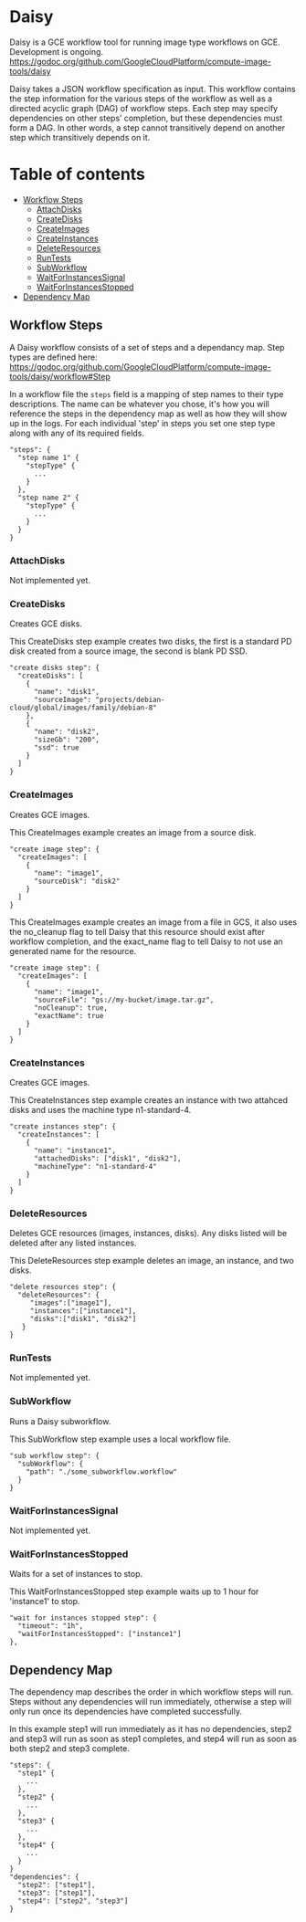 # Daisy

Daisy is a GCE workflow tool for running image type workflows on GCE. Development is ongoing.
https://godoc.org/github.com/GoogleCloudPlatform/compute-image-tools/daisy

Daisy takes a JSON workflow specification as input. This workflow contains the step information
for the various steps of the workflow as well as a directed acyclic graph (DAG) of workflow steps.
Each step may specify dependencies on other steps’ completion, but these dependencies must form a
DAG. In other words, a step cannot transitively depend on another step which  transitively depends
on it.

Table of contents
=================

  * [Workflow Steps](#workflow-steps)
    * [AttachDisks](#attachdisks)
    * [CreateDisks](#createdisks)
    * [CreateImages](#createimages)
    * [CreateInstances](#createinstances)
    * [DeleteResources](#deleteresources)
    * [RunTests](#runtests)
    * [SubWorkflow](#subworkflow)
    * [WaitForInstancesSignal](#waitforinstancessignal)
    * [WaitForInstancesStopped](#waitforinstancesstopped)
  * [Dependency Map](#dependency-map)

## Workflow Steps
A Daisy workflow consists of a set of steps and a dependancy map. Step types are defined here:
https://godoc.org/github.com/GoogleCloudPlatform/compute-image-tools/daisy/workflow#Step

In a workflow file the `steps` field is a mapping of step names to their type descriptions. The
name can be whatever you chose, it's how you will reference the steps in the dependency map as
well as how they will show up in the logs. For each individual 'step' in steps you set one step
type along with any of its required fields.
```
"steps": {
  "step name 1" {
    "stepType" {
      ...
    }
  },
  "step name 2" {
    "stepType" {
      ...
    }
  }
}
```

### AttachDisks
Not implemented yet.

### CreateDisks
Creates GCE disks.

This CreateDisks step example creates two disks, the first is a standard PD disk created from a
source image, the second is blank PD SSD.
```
"create disks step": {
  "createDisks": [
    {
      "name": "disk1",
      "sourceImage": "projects/debian-cloud/global/images/family/debian-8"
    },
    {
      "name": "disk2",
      "sizeGb": "200",
      "ssd": true
    }
  ]
}
```

### CreateImages
Creates GCE images.

This CreateImages example creates an image from a source disk.
```
"create image step": {
  "createImages": [
    {
      "name": "image1",
      "sourceDisk": "disk2"
    }
  ]
}
```

This CreateImages example creates an image from a file in GCS, it also uses the
no_cleanup flag to tell Daisy that this resource should exist after workflow completion,
and the exact_name flag to tell Daisy to not use an generated name for the resource.
```
"create image step": {
  "createImages": [
    {
      "name": "image1",
      "sourceFile": "gs://my-bucket/image.tar.gz",
      "noCleanup": true,
      "exactName": true
    }
  ]
}
```

### CreateInstances
Creates GCE images.

This CreateInstances step example  creates an instance with two attahced disks and uses
the machine type n1-standard-4.
```
"create instances step": {
  "createInstances": [
    {
      "name": "instance1",
      "attachedDisks": ["disk1", "disk2"],
      "machineType": "n1-standard-4"
    }
  ]
}
```

### DeleteResources
Deletes GCE resources (images, instances, disks). Any disks listed will be deleted after any
listed instances.

This DeleteResources step example deletes an image, an instance, and two disks.
```
"delete resources step": {
  "deleteResources": {
     "images":["image1"],
     "instances":["instance1"],
     "disks":["disk1", "disk2"]
   }
}
```

### RunTests
Not implemented yet.

### SubWorkflow
Runs a Daisy subworkflow.

This SubWorkflow step example uses a local workflow file.
```
"sub workflow step": {
  "subWorkflow": {
    "path": "./some_subworkflow.workflow"
  }
}
```

### WaitForInstancesSignal
Not implemented yet.

### WaitForInstancesStopped
Waits for a set of instances to stop.

This WaitForInstancesStopped step example waits up to 1 hour for 'instance1' to stop.
```
"wait for instances stopped step": {
  "timeout": "1h",
  "waitForInstancesStopped": ["instance1"]
},
```

## Dependency Map

The dependency map describes the order in which workflow steps will run. Steps without any
dependencies will run immediately, otherwise a step will only run once its dependencies have
completed successfully.

In this example step1 will run immediately as it has no dependencies, step2 and step3 will run
as soon as step1 completes, and step4 will run as soon as both step2 and step3 complete.
```
"steps": {
  "step1" {
    ...
  },
  "step2" {
    ...
  },
  "step3" {
    ...
  },
  "step4" {
    ...
  }
}
"dependencies": {
  "step2": ["step1"],
  "step3": ["step1"],
  "step4": ["step2", "step3"]
}
```